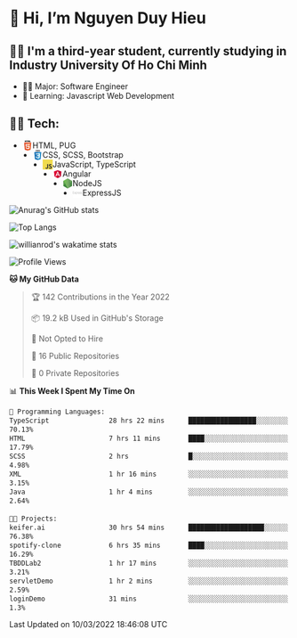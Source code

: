 # 👋 Hi, I’m Nguyen Duy Hieu

## 👨‍🎓 I'm a third-year student, currently studying in Industry University Of Ho Chi Minh
- 🐱‍🏍 Major: Software Engineer
- 📗 Learning: Javascript Web Development

## 🧑‍💻 Tech:
- <img align="left" alt="HTML5" width="18px" src="https://raw.githubusercontent.com/github/explore/80688e429a7d4ef2fca1e82350fe8e3517d3494d/topics/html/html.png" /> HTML, PUG
- <img align="left" alt="CSS3" width="18px" src="https://raw.githubusercontent.com/github/explore/80688e429a7d4ef2fca1e82350fe8e3517d3494d/topics/css/css.png" /> CSS, SCSS, Bootstrap
- <img align="left" alt="JavaScript" width="18px" src="https://raw.githubusercontent.com/github/explore/80688e429a7d4ef2fca1e82350fe8e3517d3494d/topics/javascript/javascript.png" /> JavaScript, TypeScript
- <img align="left" alt="Angular" width="18px" src="https://raw.githubusercontent.com/github/explore/80688e429a7d4ef2fca1e82350fe8e3517d3494d/topics/angular/angular.png"> Angular
- <img align="left" alt="Node.js" width="18px" src="https://raw.githubusercontent.com/github/explore/80688e429a7d4ef2fca1e82350fe8e3517d3494d/topics/nodejs/nodejs.png" /> NodeJS
- <img align="left" alt="Expresss.js" width="18px" src="https://raw.githubusercontent.com/github/explore/80688e429a7d4ef2fca1e82350fe8e3517d3494d/topics/express/express.png" /> ExpressJS

![Anurag's GitHub stats](https://github-readme-stats.vercel.app/api?username=hieuduy1751&count_private=true&show_icons=true&theme=dracula)

![Top Langs](https://github-readme-stats.vercel.app/api/top-langs/?username=hieuduy1751&layout=compact&theme=dracula&langs_count=6)

![willianrod's wakatime stats](https://github-readme-stats.vercel.app/api/wakatime?username=@hieuduy1751&theme=dracula&layout=compact&langs_count=6)

<!--START_SECTION:waka-->
![Profile Views](http://img.shields.io/badge/Profile%20Views-96-blue)

**🐱 My GitHub Data** 

> 🏆 142 Contributions in the Year 2022
 > 
> 📦 19.2 kB Used in GitHub's Storage 
 > 
> 🚫 Not Opted to Hire
 > 
> 📜 16 Public Repositories 
 > 
> 🔑 0 Private Repositories  
 > 
📊 **This Week I Spent My Time On** 

```text
💬 Programming Languages: 
TypeScript               28 hrs 22 mins      █████████████████░░░░░░░░   70.13% 
HTML                     7 hrs 11 mins       ████░░░░░░░░░░░░░░░░░░░░░   17.79% 
SCSS                     2 hrs               █░░░░░░░░░░░░░░░░░░░░░░░░   4.98% 
XML                      1 hr 16 mins        ░░░░░░░░░░░░░░░░░░░░░░░░░   3.15% 
Java                     1 hr 4 mins         ░░░░░░░░░░░░░░░░░░░░░░░░░   2.64%

🐱‍💻 Projects: 
keifer.ai                30 hrs 54 mins      ███████████████████░░░░░░   76.38% 
spotify-clone            6 hrs 35 mins       ████░░░░░░░░░░░░░░░░░░░░░   16.29% 
TBDDLab2                 1 hr 17 mins        ░░░░░░░░░░░░░░░░░░░░░░░░░   3.21% 
servletDemo              1 hr 2 mins         ░░░░░░░░░░░░░░░░░░░░░░░░░   2.59% 
loginDemo                31 mins             ░░░░░░░░░░░░░░░░░░░░░░░░░   1.3%

```


 Last Updated on 10/03/2022 18:46:08 UTC
<!--END_SECTION:waka-->
